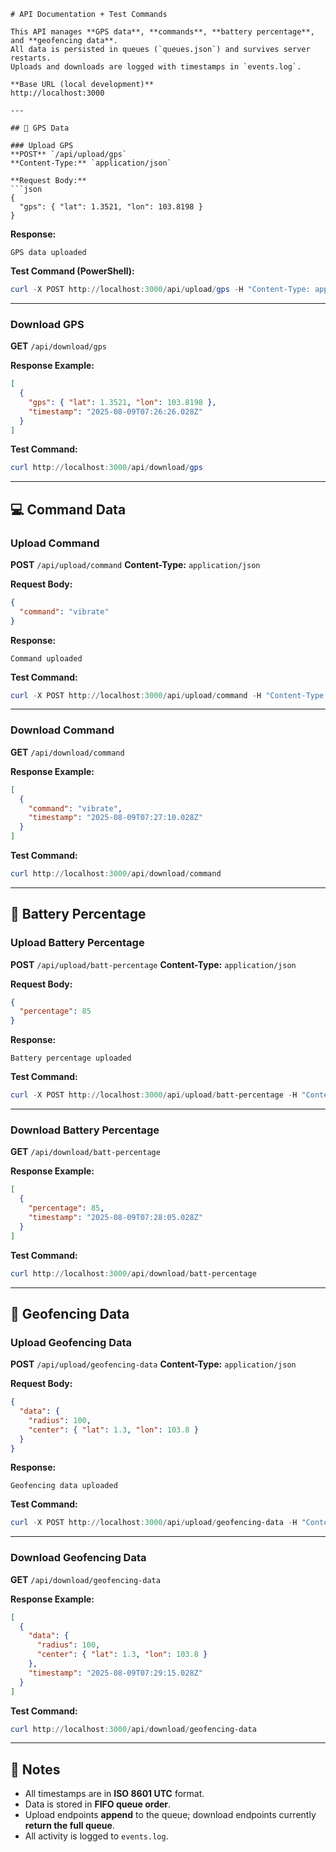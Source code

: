 ````
# API Documentation + Test Commands

This API manages **GPS data**, **commands**, **battery percentage**, and **geofencing data**.  
All data is persisted in queues (`queues.json`) and survives server restarts.  
Uploads and downloads are logged with timestamps in `events.log`.

**Base URL (local development)**  
http://localhost:3000

---

## 📍 GPS Data

### Upload GPS
**POST** `/api/upload/gps`  
**Content-Type:** `application/json`  

**Request Body:**
```json
{
  "gps": { "lat": 1.3521, "lon": 103.8198 }
}
````

**Response:**

```
GPS data uploaded
```

**Test Command (PowerShell):**

```powershell
curl -X POST http://localhost:3000/api/upload/gps -H "Content-Type: application/json" -d "{\"gps\":{\"lat\":1.3521,\"lon\":103.8198}}"
```

---

### Download GPS

**GET** `/api/download/gps`

**Response Example:**

```json
[
  {
    "gps": { "lat": 1.3521, "lon": 103.8198 },
    "timestamp": "2025-08-09T07:26:26.028Z"
  }
]
```

**Test Command:**

```powershell
curl http://localhost:3000/api/download/gps
```

---

## 💻 Command Data

### Upload Command

**POST** `/api/upload/command`
**Content-Type:** `application/json`

**Request Body:**

```json
{
  "command": "vibrate"
}
```

**Response:**

```
Command uploaded
```

**Test Command:**

```powershell
curl -X POST http://localhost:3000/api/upload/command -H "Content-Type: application/json" -d "{\"command\":\"vibrate\"}"
```

---

### Download Command

**GET** `/api/download/command`

**Response Example:**

```json
[
  {
    "command": "vibrate",
    "timestamp": "2025-08-09T07:27:10.028Z"
  }
]
```

**Test Command:**

```powershell
curl http://localhost:3000/api/download/command
```

---

## 🔋 Battery Percentage

### Upload Battery Percentage

**POST** `/api/upload/batt-percentage`
**Content-Type:** `application/json`

**Request Body:**

```json
{
  "percentage": 85
}
```

**Response:**

```
Battery percentage uploaded
```

**Test Command:**

```powershell
curl -X POST http://localhost:3000/api/upload/batt-percentage -H "Content-Type: application/json" -d "{\"percentage\":85}"
```

---

### Download Battery Percentage

**GET** `/api/download/batt-percentage`

**Response Example:**

```json
[
  {
    "percentage": 85,
    "timestamp": "2025-08-09T07:28:05.028Z"
  }
]
```

**Test Command:**

```powershell
curl http://localhost:3000/api/download/batt-percentage
```

---

## 📍 Geofencing Data

### Upload Geofencing Data

**POST** `/api/upload/geofencing-data`
**Content-Type:** `application/json`

**Request Body:**

```json
{
  "data": {
    "radius": 100,
    "center": { "lat": 1.3, "lon": 103.8 }
  }
}
```

**Response:**

```
Geofencing data uploaded
```

**Test Command:**

```powershell
curl -X POST http://localhost:3000/api/upload/geofencing-data -H "Content-Type: application/json" -d "{\"data\":{\"radius\":100,\"center\":{\"lat\":1.3,\"lon\":103.8}}}"
```

---

### Download Geofencing Data

**GET** `/api/download/geofencing-data`

**Response Example:**

```json
[
  {
    "data": {
      "radius": 100,
      "center": { "lat": 1.3, "lon": 103.8 }
    },
    "timestamp": "2025-08-09T07:29:15.028Z"
  }
]
```

**Test Command:**

```powershell
curl http://localhost:3000/api/download/geofencing-data
```

---

## 📜 Notes

* All timestamps are in **ISO 8601 UTC** format.
* Data is stored in **FIFO queue order**.
* Upload endpoints **append** to the queue; download endpoints currently **return the full queue**.
* All activity is logged to `events.log`.

```
```
